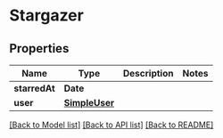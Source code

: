 # Stargazer

## Properties
Name | Type | Description | Notes
------------ | ------------- | ------------- | -------------
**starredAt** | **Date** |  | 
**user** | [**SimpleUser**](SimpleUser.md) |  | 

[[Back to Model list]](../README.md#documentation-for-models) [[Back to API list]](../README.md#documentation-for-api-endpoints) [[Back to README]](../README.md)



